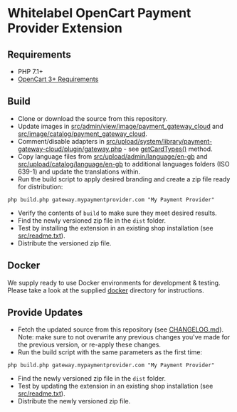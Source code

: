 # Whitelabel OpenCart Payment Provider Extension

## Requirements

- PHP 7.1+
- [OpenCart 3+ Requirements](https://docs.opencart.com/requirements/)

## Build

* Clone or download the source from this repository.
* Update images in [src/admin/view/image/payment_gateway_cloud](src/upload/admin/view/image/payment_gateway_cloud) and [src/image/catalog/payment_gateway_cloud](src/upload/image/catalog/payment_gateway_cloud).
* Comment/disable adapters in [src/upload/system/library/payment-gateway-cloud/plugin/gateway.php](src/upload/system/library/payment-gateway-cloud/plugin/gateway.php) - see [getCardTypes()](src/upload/system/library/payment-gateway-cloud/plugin/gateway.php#L10) method.
* Copy language files from [src/upload/admin/language/en-gb](src/upload/admin/language/en-gb) and [src/upload/catalog/language/en-gb](src/upload/catalog/language/en-gb) to additional languages folders (ISO 639-1) and update the translations within.
* Run the build script to apply desired branding and create a zip file ready for distribution:
```shell script
php build.php gateway.mypaymentprovider.com "My Payment Provider"
```
- Verify the contents of `build` to make sure they meet desired results.
- Find the newly versioned zip file in the `dist` folder.
- Test by installing the extension in an existing shop installation (see [src/readme.txt](src/readme.txt)).
- Distribute the versioned zip file.

## Docker

We supply ready to use Docker environments for development & testing. Please take a look at the supplied [docker](docker) directory for instructions.

## Provide Updates

- Fetch the updated source from this repository (see [CHANGELOG.md](CHANGELOG.md)).<br>Note: make sure to not overwrite any previous changes you've made for the previous version, or re-apply these changes.
- Run the build script with the same parameters as the first time:
```shell script
php build.php gateway.mypaymentprovider.com "My Payment Provider"
```
- Find the newly versioned zip file in the `dist` folder.
- Test by updating the extension in an existing shop installation (see [src/readme.txt](src/readme.txt)).
- Distribute the newly versioned zip file.

